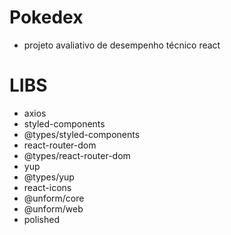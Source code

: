 # Pokedex

- projeto avaliativo de desempenho técnico react

# LIBS

- axios
- styled-components
- @types/styled-components
- react-router-dom
- @types/react-router-dom
- yup
- @types/yup
- react-icons
- @unform/core
- @unform/web
- polished
